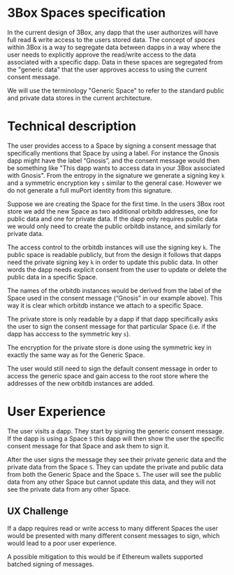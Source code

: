 # 3Box Spaces specification

In the current design of 3Box, any dapp that the user authorizes will have full read & write access to the users stored data. The concept of *spaces* within 3Box is a way to segregate data between dapps in a way where the user needs to explicitly approve the read/write access to the data associated with a specific dapp. Data in these spaces are segregated from the "generic data" that the user approves access to using the current consent message.

We will use the terminology "Generic Space" to refer to the standard public and private data stores in the current architecture.

# Technical description

The user provides access to a Space by signing a consent message that specifically mentions that Space by using a label. For instance the Gnosis dapp might have the label “Gnosis”, and the consent message would then be something like "This dapp wants to access data in your 3Box associated with Gnosis". From the entropy in the signature we generate a signing key `k` and a symmetric encryption key `s` similar to the general case. However we do not generate a full muPort identity from this signature.

Suppose we are creating the Space for the first time. In the users 3Box root store we add the new Space as two additional orbitdb addresses, one for public data and one for private data.  If the dapp only requires public data we would only need to create the public orbitdb instance, and similarly for private data.

The access control to the orbitdb instances will use the signing key `k`. The public space is readable publicly, but from the design it follows that dapps need the private signing key `k` in order to update this public data. In other words the dapp needs explicit consent from the user to update or delete the public data in a specific Space.

The names of the orbitdb instances would be derived from the label of the Space used in the consent message (“Gnosis” in our example above). This way it is clear which orbitdb instance we attach to a specific Space.

The private store is only readable by a dapp if that dapp specifically asks the user to sign the consent message for that particular Space (i.e. if the dapp has acccess to the symmetric key `s`).

The encryption for the private store is done using the symmetric key in exactly the same way as for the Generic Space.

The user would still need to sign the default consent message in order to access the generic space and gain access to the root store where the addresses of the new orbitdb instances are added.

# User Experience

The user visits a dapp. They start by signing the generic consent message. If the dapp is using a Space `S` this dapp will then show the user the specific consent message for that Space and ask them to sign it.

After the user signs the message they see their private generic data and the private data from the Space `S`. They can update the private and public data from both the Generic Space and the Space `S`. The user will see the public data from any other Space but cannot update this data, and they will not see the private data from any other Space.

## UX Challenge

If a dapp requires read or write access to many different Spaces the user would be presented with  many different consent messages to sign, which would lead to a poor user experience.

A possible mitigation to this would be if Ethereum wallets supported batched signing of messages.
